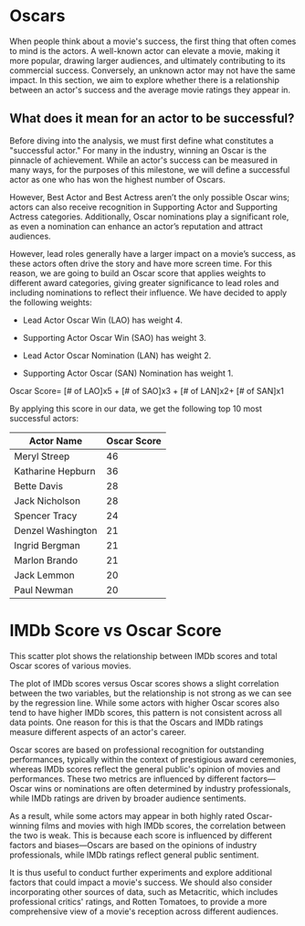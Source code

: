 # Oscars

When people think about a movie's success, the first thing that often comes to mind is the actors. A well-known actor can elevate a movie, making it more popular, drawing larger audiences, and ultimately contributing to its commercial success. Conversely, an unknown actor may not have the same impact. In this section, we aim to explore whether there is a relationship between an actor's success and the average movie ratings they appear in.

## What does it mean for an actor to be successful?
Before diving into the analysis, we must first define what constitutes a "successful actor." For many in the industry, winning an Oscar is the pinnacle of achievement. While an actor's success can be measured in many ways, for the purposes of this milestone, we will define a successful actor as one who has won the highest number of Oscars.

However, Best Actor and Best Actress aren’t the only possible Oscar wins; actors can also receive recognition in Supporting Actor and Supporting Actress categories. Additionally, Oscar nominations play a significant role, as even a nomination can enhance an actor’s reputation and attract audiences.

However, lead roles generally have a larger impact on a movie’s success, as these actors often drive the story and have more screen time.  For this reason, we are going to build an Oscar score that applies weights to different award categories, giving greater significance to lead roles and including nominations to reflect their influence. We have decided to apply the following weights:

- Lead Actor Oscar Win (LAO) has weight 4. 

- Supporting Actor Oscar Win (SAO) has weight 3.

- Lead Actor Oscar Nomination (LAN) has weight 2. 

- Supporting Actor Oscar (SAN) Nomination has weight 1.

Oscar Score= [# of LAO]x5 + [# of SAO]x3 +  [# of LAN]x2+ [# of SAN]x1

By applying this score in our data, we get the following top 10 most successful actors:

| Actor Name         | Oscar Score |
|--------------------|-------------|
| Meryl Streep       | 46          |
| Katharine Hepburn  | 36          |
| Bette Davis        | 28          |
| Jack Nicholson     | 28          |
| Spencer Tracy      | 24          |
| Denzel Washington  | 21          |
| Ingrid Bergman     | 21          |
| Marlon Brando      | 21          |
| Jack Lemmon        | 20          |
| Paul Newman        | 20          |


# IMDb Score vs Oscar Score

This scatter plot shows the relationship between IMDb scores and total Oscar scores of various movies.

<canvas id="imdbOscarScatterPlot" width="600" height="400"></canvas>

<script src="https://cdn.jsdelivr.net/npm/chart.js"></script>
<script src="https://cdn.jsdelivr.net/npm/chartjs-plugin-trendline"></script> 

<script>
// Corrected IMDb Scores and Oscar Scores (Real Data)
const data = [{"actor_name":"Virginia Madsen","total_oscar_score":1,"imdb_score":64.0,"num_movies":2},{"actor_name":"Danny Aiello","total_oscar_score":1,"imdb_score":78.0,"num_movies":1},{"actor_name":"William Hurt","total_oscar_score":10,"imdb_score":69.0,"num_movies":4},{"actor_name":"David Niven","total_oscar_score":5,"imdb_score":56.8333333333,"num_movies":6},{"actor_name":"Burl Ives","total_oscar_score":3,"imdb_score":74.0,"num_movies":1},{"actor_name":"Laura Dern","total_oscar_score":6,"imdb_score":71.0,"num_movies":1},{"actor_name":"William Holden","total_oscar_score":9,"imdb_score":75.75,"num_movies":4},{"actor_name":"Nick Nolte","total_oscar_score":5,"imdb_score":63.0,"num_movies":4},{"actor_name":"Diane Lane","total_oscar_score":2,"imdb_score":66.8,"num_movies":5},{"actor_name":"Viggo Mortensen","total_oscar_score":6,"imdb_score":73.5,"num_movies":8},{"actor_name":"Gary Cooper","total_oscar_score":16,"imdb_score":77.0,"num_movies":1},{"actor_name":"John Travolta","total_oscar_score":4,"imdb_score":62.75,"num_movies":20},{"actor_name":"Diane Keaton","total_oscar_score":11,"imdb_score":59.6,"num_movies":5},{"actor_name":"Brendan Fraser","total_oscar_score":5,"imdb_score":61.1875,"num_movies":16},{"actor_name":"Sam Rockwell","total_oscar_score":4,"imdb_score":62.8333333333,"num_movies":6},{"actor_name":"Kristin Scott Thomas","total_oscar_score":2,"imdb_score":73.0,"num_movies":1},{"actor_name":"Hilary Swank","total_oscar_score":10,"imdb_score":67.875,"num_movies":8},{"actor_name":"Kevin Spacey","total_oscar_score":8,"imdb_score":70.4,"num_movies":5},{"actor_name":"Florence Pugh","total_oscar_score":1,"imdb_score":68.6,"num_movies":5},{"actor_name":"Vivien Leigh","total_oscar_score":10,"imdb_score":78.5,"num_movies":2},{"actor_name":"George C. Scott","total_oscar_score":9,"imdb_score":68.5,"num_movies":4},{"actor_name":"Catherine Zeta-Jones","total_oscar_score":3,"imdb_score":64.0,"num_movies":3},{"actor_name":"Angelina Jolie","total_oscar_score":5,"imdb_score":66.3,"num_movies":10},{"actor_name":"Ray Milland","total_oscar_score":5,"imdb_score":78.5,"num_movies":2},{"actor_name":"Tommy Lee Jones","total_oscar_score":7,"imdb_score":63.875,"num_movies":8},{"actor_name":"Omar Sharif","total_oscar_score":1,"imdb_score":76.0,"num_movies":1},{"actor_name":"Juliette Binoche","total_oscar_score":5,"imdb_score":65.75,"num_movies":4},{"actor_name":"Michelle Pfeiffer","total_oscar_score":5,"imdb_score":63.3333333333,"num_movies":6},{"actor_name":"Peter Ustinov","total_oscar_score":7,"imdb_score":66.0,"num_movies":2},{"actor_name":"Dan Aykroyd","total_oscar_score":1,"imdb_score":61.5,"num_movies":8},{"actor_name":"Laura Linney","total_oscar_score":5,"imdb_score":60.0,"num_movies":2},{"actor_name":"Sam Shepard","total_oscar_score":1,"imdb_score":74.0,"num_movies":1},{"actor_name":"Christopher Walken","total_oscar_score":4,"imdb_score":64.8,"num_movies":5},{"actor_name":"Ana de Armas","total_oscar_score":2,"imdb_score":31.0,"num_movies":2},{"actor_name":"Emily Blunt","total_oscar_score":1,"imdb_score":68.0,"num_movies":5},{"actor_name":"Gene Hackman","total_oscar_score":12,"imdb_score":71.5714285714,"num_movies":7},{"actor_name":"James Franco","total_oscar_score":2,"imdb_score":60.7,"num_movies":10},{"actor_name":"Michael Keaton","total_oscar_score":2,"imdb_score":67.0,"num_movies":6},{"actor_name":"Emma Thompson","total_oscar_score":10,"imdb_score":69.6666666667,"num_movies":6},{"actor_name":"Gregory Peck","total_oscar_score":13,"imdb_score":73.5,"num_movies":8},{"actor_name":"Clifton Webb","total_oscar_score":4,"imdb_score":66.0,"num_movies":1},{"actor_name":"Angela Lansbury","total_oscar_score":3,"imdb_score":70.0,"num_movies":1},{"actor_name":"Barbara Hershey","total_oscar_score":1,"imdb_score":66.0,"num_movies":1},{"actor_name":"Vanessa Kirby","total_oscar_score":2,"imdb_score":63.0,"num_movies":2},{"actor_name":"John Wayne","total_oscar_score":7,"imdb_score":72.5833333333,"num_movies":12},{"actor_name":"Lesley Manville","total_oscar_score":1,"imdb_score":73.0,"num_movies":1},{"actor_name":"Melissa McCarthy","total_oscar_score":3,"imdb_score":61.0,"num_movies":8},{"actor_name":"Austin Butler","total_oscar_score":2,"imdb_score":77.0,"num_movies":1},{"actor_name":"Tom Cruise","total_oscar_score":5,"imdb_score":65.6,"num_movies":35},{"actor_name":"Woody Harrelson","total_oscar_score":4,"imdb_score":70.0,"num_movies":7},{"actor_name":"Kathy Bates","total_oscar_score":8,"imdb_score":75.0,"num_movies":2},{"actor_name":"Catherine Deneuve","total_oscar_score":2,"imdb_score":72.4,"num_movies":5},{"actor_name":"Eddie Redmayne","total_oscar_score":7,"imdb_score":71.5,"num_movies":8},{"actor_name":"Kim Basinger","total_oscar_score":3,"imdb_score":56.0,"num_movies":1},{"actor_name":"Chadwick Boseman","total_oscar_score":2,"imdb_score":71.5,"num_movies":4},{"actor_name":"Jared Leto","total_oscar_score":3,"imdb_score":69.6666666667,"num_movies":3},{"actor_name":"River Phoenix","total_oscar_score":1,"imdb_score":71.0,"num_movies":1},{"actor_name":"Whoopi Goldberg","total_oscar_score":5,"imdb_score":64.6666666667,"num_movies":3},{"actor_name":"Roy Scheider","total_oscar_score":3,"imdb_score":66.0,"num_movies":3},{"actor_name":"Charles Laughton","total_oscar_score":9,"imdb_score":76.3333333333,"num_movies":3},{"actor_name":"Paul Muni","total_oscar_score":15,"imdb_score":75.0,"num_movies":1},{"actor_name":"Robert Redford","total_oscar_score":2,"imdb_score":67.4,"num_movies":10},{"actor_name":"Jennifer Lawrence","total_oscar_score":10,"imdb_score":61.8181818182,"num_movies":11},{"actor_name":"Saoirse Ronan","total_oscar_score":7,"imdb_score":70.3333333333,"num_movies":9},{"actor_name":"Marisa Tomei","total_oscar_score":5,"imdb_score":60.0,"num_movies":1},{"actor_name":"Alicia Vikander","total_oscar_score":3,"imdb_score":64.6666666667,"num_movies":3},{"actor_name":"Josh Brolin","total_oscar_score":1,"imdb_score":64.0,"num_movies":6},{"actor_name":"Richard Jenkins","total_oscar_score":3,"imdb_score":55.0,"num_movies":1},{"actor_name":"Liam Neeson","total_oscar_score":2,"imdb_score":65.1153846154,"num_movies":26},{"actor_name":"Samuel L. Jackson","total_oscar_score":1,"imdb_score":63.5,"num_movies":18},{"actor_name":"James Garner","total_oscar_score":2,"imdb_score":70.0,"num_movies":1},{"actor_name":"Brad Dourif","total_oscar_score":1,"imdb_score":54.0,"num_movies":1}];

// Filter out actors with null IMDb scores
const scatterData = data
  .filter(item => item.imdb_score !== null && item.imdb_score !== undefined)
  .map(item => ({
    x: item.total_oscar_score, 
    y: item.imdb_score,   
    label: item.actor_name
  }));

const ctx = document.getElementById('imdbOscarScatterPlot').getContext('2d');
const scatterPlot = new Chart(ctx, {
    type: 'scatter',
    data: {
        datasets: [{
            label: 'IMDb Score vs Oscar Score',
            data: scatterData,
            backgroundColor: 'rgba(75, 192, 192, 0.7)',
            borderColor: 'rgba(75, 192, 192, 1)',
            pointRadius: 6,
            pointHoverRadius: 8,
            trendlineLinear: {  
                style: "rgba(255, 99, 132, 0.6)",
                lineStyle: "dotted",
                width: 2
            }
        }]
    },
    options: {
        responsive: true,
        plugins: {
            tooltip: {
                callbacks: {
                    label: function(context) {
                        const dataPoint = context.raw;
                        return `${dataPoint.label}: Oscar Score = ${dataPoint.x}, IMDb Score = ${dataPoint.y}`;
                    }
                }
            },
            title: {
                display: true,
                text: 'Scatter Plot: IMDb Score vs Oscar Score'
            }
        },
        scales: {
            x: {
                title: { display: true, text: 'Oscar Score' },
                beginAtZero: false
            },
            y: {
                title: { display: true, text: 'IMDb Score' },
                beginAtZero: false,
                suggestedMin: 30, 
                suggestedMax: 100 
            }
        }
    }
});
</script>

The plot of IMDb scores versus Oscar scores shows a slight correlation between the two variables, but the relationship is not strong as we can see by the regression line. While some actors with higher Oscar scores also tend to have higher IMDb scores, this pattern is not consistent across all data points. One reason for this is that the Oscars and IMDb ratings measure different aspects of an actor's career. 

Oscar scores are based on professional recognition for outstanding performances, typically within the context of prestigious award ceremonies, whereas IMDb scores reflect the general public's opinion of movies and performances. These two metrics are influenced by different factors—Oscar wins or nominations are often determined by industry professionals, while IMDb ratings are driven by broader audience sentiments. 

As a result, while some actors may appear in both highly rated Oscar-winning films and movies with high IMDb scores, the correlation between the two is weak. This is because each score is influenced by different factors and biases—Oscars are based on the opinions of industry professionals, while IMDb ratings reflect general public sentiment.

It is thus  useful to conduct further experiments and explore additional factors that could impact a movie's success. We should also consider incorporating other sources of data, such as Metacritic, which includes professional critics' ratings, and Rotten Tomatoes, to provide a more comprehensive view of a movie's reception across different audiences.